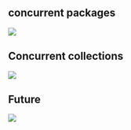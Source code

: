 ## concurrent packages

![](https://www.uml-diagrams.org/examples/java-7-concurrent-executors-uml-class-diagram-example.png)


## Concurrent collections 

![](https://www.uml-diagrams.org/examples/java-7-concurrent-collections-uml-class-diagram-example.png)

## Future 

![](https://www.uml-diagrams.org/examples/java-7-concurrent-future-uml-class-diagram-example.png)

